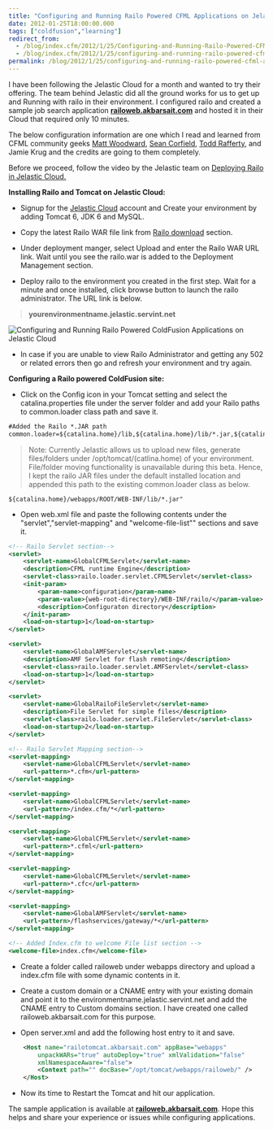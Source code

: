 ```yaml
---
title: "Configuring and Running Railo Powered CFML Applications on Jelastic Cloud"
date: 2012-01-25T18:00:00.000
tags: ["coldfusion","learning"]
redirect_from: 
  - /blog/index.cfm/2012/1/25/Configuring-and-Running-Railo-Powered-CFML-Applications-on-Jelastic-Cloud/
  - /blog/index.cfm/2012/1/25/configuring-and-running-railo-powered-cfml-applications-on-jelastic-cloud/
permalink: /blog/2012/1/25/configuring-and-running-railo-powered-cfml-applications-on-jelastic-cloud/
---
```


I have been following the Jelastic Cloud for a month and wanted to try their offering. The team behind Jelastic did all the ground works for us to get up and Running with railo in their environment. I configured railo and created a sample job search application [**railoweb.akbarsait.com**](http://railoweb.akbarsait.com/) and hosted it in their Cloud that required only 10 minutes.


The below configuration information are one which I read and learned from CFML community geeks [Matt Woodward](http://goo.gl/Dh5dV), [Sean Corfield](http://goo.gl/Aw7UE), [Todd Rafferty](http://goo.gl/wrdwb), and Jamie Krug and the credits are going to them completely.

Before we proceed, follow the video by the Jelastic team on  [Deploying Railo in Jelastic Cloud.](http://www.youtube.com/watch?v=USIX4wYKREM)

**Installing Railo and Tomcat on Jelastic Cloud:**<br/>

-  Signup for the  [Jelastic Cloud](http://www.jelastic.com/)  account and Create your environment by adding Tomcat 6, JDK 6 and MySQL.
    
-  Copy the latest Railo WAR file link from  [Railo download](http://www.getrailo.org/index.cfm/download/)  section.
    
-  Under deployment manger, select Upload and enter the Railo WAR URL link. Wait until you see the railo.war is added to the Deployment Management section.
    
-  Deploy railo to the environment you created in the first step. Wait for a minute and once installed, click browse button to launch the railo administrator. The URL link is below. 
>   **yourenvironmentname.jelastic.servint.net**

![Configuring and Running Railo Powered ColdFusion Applications on Jelastic Cloud](/assets/images/blog/JelasticCloud_Railo.png "Configuring and Running Railo Powered ColdFusion Applications on Jelastic Cloud")

- In case if you are unable to view Railo Administrator and getting any 502 or related errors then go and refresh your environment and try again. 

**Configuring a Railo powered ColdFusion site:**
- Click on the Config icon in your Tomcat setting and select the catalina.properties file under the server folder and add your Railo paths to common.loader class path and save it.

```xml
#Added the Railo *.JAR path
common.loader=${catalina.home}/lib,${catalina.home}/lib/*.jar,${catalina.home}/webapps/ROOT/WEB-INF/lib/*.jar
```

> Note: Currently Jelastic allows us to upload new files, generate files/folders under /opt/tomcat/(catlina.home) of your environment. File/folder moving functionality is unavailable during this beta. Hence, I kept the railo JAR files under the default installed location and appended this path to the existing common.loader class as below. 
 
```cfscript
${catalina.home}/webapps/ROOT/WEB-INF/lib/*.jar"
```
- Open web.xml file and paste the following contents under the "servlet","servlet-mapping" and "welcome-file-list"" sections and save it.

```xml
<!-- Railo Servlet section-->
<servlet>
	<servlet-name>GlobalCFMLServlet</servlet-name>
	<description>CFML runtime Engine</description>
	<servlet-class>railo.loader.servlet.CFMLServlet</servlet-class>
	<init-param>
		<param-name>configuration</param-name>
		<param-value>{web-root-directory}/WEB-INF/railo/</param-value>
		<description>Configuraton directory</description>
	</init-param>    
	<load-on-startup>1</load-on-startup>
</servlet>

<servlet>
	<servlet-name>GlobalAMFServlet</servlet-name>
	<description>AMF Servlet for flash remoting</description>
	<servlet-class>railo.loader.servlet.AMFServlet</servlet-class>
	<load-on-startup>1</load-on-startup>
</servlet>

<servlet>
	<servlet-name>GlobalRailoFileServlet</servlet-name>
	<description>File Servlet for simple files</description>
	<servlet-class>railo.loader.servlet.FileServlet</servlet-class>
	<load-on-startup>2</load-on-startup>
</servlet>
```

```xml
<!-- Railo Servlet Mapping section-->
<servlet-mapping>
    <servlet-name>GlobalCFMLServlet</servlet-name>
    <url-pattern>*.cfm</url-pattern>
</servlet-mapping>

<servlet-mapping>
    <servlet-name>GlobalCFMLServlet</servlet-name>
    <url-pattern>/index.cfm/*</url-pattern>
</servlet-mapping>

<servlet-mapping>
    <servlet-name>GlobalCFMLServlet</servlet-name>
    <url-pattern>*.cfml</url-pattern>
</servlet-mapping>

<servlet-mapping>
    <servlet-name>GlobalCFMLServlet</servlet-name>
    <url-pattern>*.cfc</url-pattern>
</servlet-mapping>

<servlet-mapping>
    <servlet-name>GlobalAMFServlet</servlet-name>
    <url-pattern>/flashservices/gateway/*</url-pattern>
</servlet-mapping>
```

```xml
<!-- Added Index.cfm to welcome File list section -->
<welcome-file>index.cfm</welcome-file>
```

- Create a folder called railoweb under webapps directory and upload a index.cfm file with some dynamic contents in it. 

- Create a custom domain or a CNAME entry with your existing domain and point it to the environmentname.jelastic.servint.net and add the CNAME entry to Custom domains section. I have created one called railoweb.akbarsait.com for this purpose.

- Open server.xml and add the following host entry to it and save. 

```xml
	<Host name="railotomcat.akbarsait.com" appBase="webapps" 
		unpackWARs="true" autoDeploy="true" xmlValidation="false" 
		xmlNamespaceAware="false">
		<Context path="" docBase="/opt/tomcat/webapps/railoweb/" />
	</Host>
```

- Now its time to Restart the Tomcat and hit our application.

The sample application is available at [**railoweb.akbarsait.com**](http://railoweb.akbarsait.com/). Hope this helps and share your experience or issues while configuring applications.